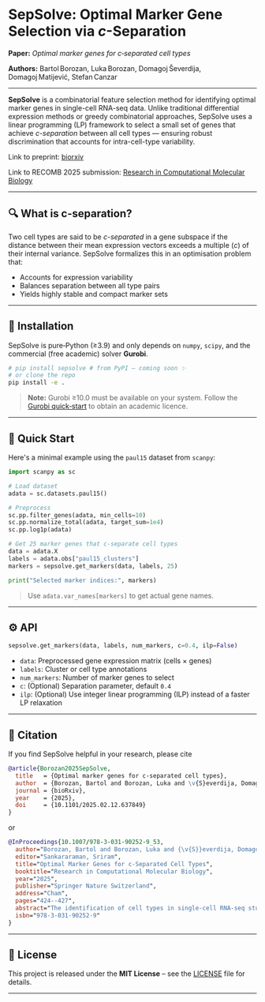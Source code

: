 # SepSolve: Optimal Marker Gene Selection via *c*-Separation

**Paper:** *Optimal marker genes for c‑separated cell types*

**Authors:** Bartol Borozan, Luka Borozan, Domagoj Ševerdija, Domagoj Matijević, Stefan Canzar
 

---

**SepSolve** is a combinatorial feature selection method for identifying optimal marker genes in single-cell RNA-seq data. Unlike traditional differential expression methods or greedy combinatorial approaches, SepSolve uses a linear programming (LP) framework to select a small set of genes that achieve *c-separation* between all cell types — ensuring robust discrimination that accounts for intra-cell-type variability.

Link to preprint: [biorxiv](https://www.biorxiv.org/content/10.1101/2025.02.12.637849v1)

Link to RECOMB 2025 submission: [Research in Computational Molecular Biology](https://link.springer.com/chapter/10.1007/978-3-031-90252-9_53)

---

## 🔍 What is c-separation?

Two cell types are said to be *c-separated* in a gene subspace if the distance between their mean expression vectors exceeds a multiple (*c*) of their internal variance. SepSolve formalizes this in an optimisation problem that:

* Accounts for expression variability
* Balances separation between all type pairs
* Yields highly stable and compact marker sets

---

## 🔧 Installation

SepSolve is pure‑Python (≥3.9) and only depends on `numpy`, `scipy`, and the commercial (free academic) solver **Gurobi**.

```bash
# pip install sepsolve # from PyPI – coming soon ✨
# or clone the repo
pip install -e .
```

> **Note:** Gurobi ≥10.0 must be available on your system. Follow the [Gurobi quick‑start](https://www.gurobi.com/documentation/) to obtain an academic licence.

---

## 🧬 Quick Start

Here's a minimal example using the `paul15` dataset from `scanpy`:

```python
import scanpy as sc

# Load dataset
adata = sc.datasets.paul15()

# Preprocess
sc.pp.filter_genes(adata, min_cells=10)
sc.pp.normalize_total(adata, target_sum=1e4)
sc.pp.log1p(adata)

# Get 25 marker genes that c-separate cell types
data = adata.X
labels = adata.obs["paul15_clusters"]
markers = sepsolve.get_markers(data, labels, 25)

print("Selected marker indices:", markers)
```

> Use `adata.var_names[markers]` to get actual gene names.

---

## ⚙️ API

```python
sepsolve.get_markers(data, labels, num_markers, c=0.4, ilp=False)
```

* `data`: Preprocessed gene expression matrix (cells × genes)
* `labels`: Cluster or cell type annotations
* `num_markers`: Number of marker genes to select
* `c`: (Optional) Separation parameter, default `0.4`
* `ilp`: (Optional) Use integer linear programming (ILP) instead of a faster LP relaxation

---

## 📝 Citation

If you find SepSolve helpful in your research, please cite

```bibtex
@article{Borozan2025SepSolve,
  title   = {Optimal marker genes for c-separated cell types},
  author  = {Borozan, Bartol and Borozan, Luka and \v{S}everdija, Domagoj and Matijevi\'c, Domagoj and Canzar, Stefan},
  journal = {bioRxiv},
  year    = {2025},
  doi     = {10.1101/2025.02.12.637849}
}
```
or
```bibtex
@InProceedings{10.1007/978-3-031-90252-9_53,
  author="Borozan, Bartol and Borozan, Luka and {\v{S}}everdija, Domagoj and Matijevi{\'{c}}, Domagoj and Canzar, Stefan", 
  editor="Sankararaman, Sriram",
  title="Optimal Marker Genes for c-Separated Cell Types",
  booktitle="Research in Computational Molecular Biology",
  year="2025",
  publisher="Springer Nature Switzerland",
  address="Cham",
  pages="424--427",
  abstract="The identification of cell types in single-cell RNA-seq studies relies on the distinct expression signature of marker genes. A small set of target genes is also needed to design probes for targeted spatial transcriptomics experiments and to target proteins in single-cell spatial proteomics or for cell sorting. While traditional approaches have relied on testing one gene at a time for differential expression between a given cell type and the rest, more recent methods have highlighted the benefits of a joint selection of markers that together distinguish all pairs of cell types simultaneously. However, existing methods either impose constraints on all pairs of individual cells which becomes intractable even for medium-sized datasets, or ignore intra-cell type expression variation entirely by collapsing all cells of a given type to a single representative. Here we address these limitations and propose to find a small set of genes such that cell types are c-separated in the selected dimensions, a notion introduced previously in learning a mixture of Gaussians. To this end, we formulate a linear program that naturally takes into account expression variation within cell types without including each pair of individual cells in the model, leading to a highly stable set of marker genes that allow to accurately discriminate between cell types and that can be computed to optimality efficiently.",
  isbn="978-3-031-90252-9"
}
```

---

## 📜 License

This project is released under the **MIT License** – see the [LICENSE](LICENSE) file for details.

---
